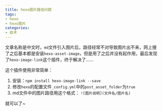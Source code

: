 ```yaml
---
title: hexo图片路径问题
tags:
- hexo
- hexo图片
categories:
- 技术
---
```


文章名称是中文时，`md`文件引入图片后，路径经常不对导致图片出不来，网上搜了之后基本都是安装`hexo-asset-image`，但是用了之后并没有起作用，最后发现了`hexo-image-link`这个插件，终于解决了……

这个插件使用非常简单：

1. 安装：`npm install hexo-image-link --save`
2. 修改`hexo`的配置文件`_config.yml`中的`post_asset_folder`为`true`
3. md文件中的图片路径用这个格式： <code>\!\[图片说明]\(文件名/图片名)</code>

就可以了~